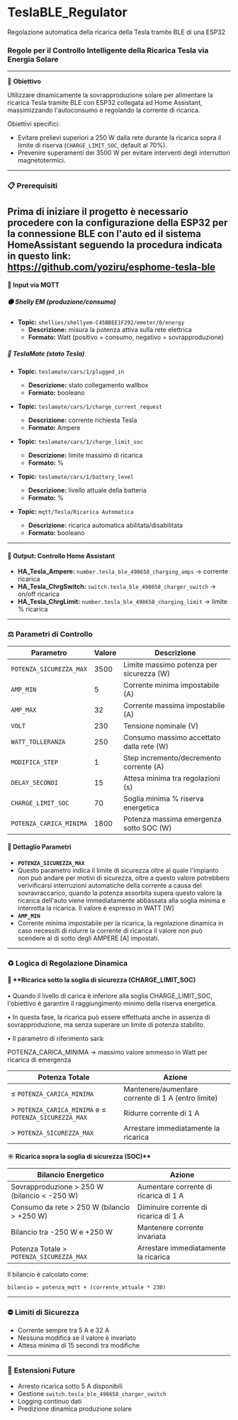 # TeslaBLE_Regulator
Regolazione automatica della ricarica della Tesla tramite BLE di una ESP32

### Regole per il Controllo Intelligente della Ricarica Tesla via Energia Solare

---

🌟 **Obiettivo**

Utilizzare dinamicamente la sovrapproduzione solare per alimentare la ricarica Tesla tramite BLE con ESP32 collegata ad Home Assistant, massimizzando l'autoconsumo e regolando la corrente di ricarica.

Obiettivi specifici:

- Evitare prelievi superiori a 250 W dalla rete durante la ricarica sopra il limite di riserva (`CHARGE_LIMIT_SOC`, default al 70%).
- Prevenire superamenti dei 3500 W per evitare interventi degli interruttori magnetotermici.

---
### 📋 **Prerequisiti**
Prima di iniziare il progetto è necessario procedere con la configurazione della ESP32 per la connessione BLE con l'auto ed il sistema HomeAssistant seguendo la procedura indicata in questo link: https://github.com/yoziru/esphome-tesla-ble
---
#### 🛁 **Input via MQTT**

##### 🟠 **Shelly EM (produzione/consumo)**

- **Topic:** `shellies/shellyem-C45BBEE1F292/emeter/0/energy`
  - **Descrizione:** misura la potenza attiva sulla rete elettrica
  - **Formato:** Watt (positivo = consumo, negativo = sovrapproduzione)

##### 🗾 **TeslaMate (stato Tesla)**

- **Topic:** `teslamate/cars/1/plugged_in`
  - **Descrizione:** stato collegamento wallbox
  - **Formato:** booleano

- **Topic:** `teslamate/cars/1/charge_current_request`
  - **Descrizione:** corrente richiesta Tesla
  - **Formato:** Ampere

- **Topic:** `teslamate/cars/1/charge_limit_soc`
  - **Descrizione:** limite massimo di ricarica
  - **Formato:** %

- **Topic:** `teslamate/cars/1/battery_level`
  - **Descrizione:** livello attuale della batteria
  - **Formato:** %

- **Topic:** `mqtt/Tesla/Ricarica Automatica`
  - **Descrizione:** ricarica automatica abilitata/disabilitata
  - **Formato:** booleano

---

#### 🔋 **Output: Controllo Home Assistant**

- **HA\_Tesla\_Ampere:** `number.tesla_ble_498658_charging_amps` → corrente ricarica
- **HA\_Tesla\_ChrgSwitch:** `switch.tesla_ble_498658_charger_switch` → on/off ricarica
- **HA\_Tesla\_ChrgLimit:** `number.tesla_ble_498658_charging_limit` → limite % ricarica

---

### ⚖️ **Parametri di Controllo**

| Parametro               | Valore | Descrizione                              |
| ----------------------- | ------ | ---------------------------------------- |
| `POTENZA_SICUREZZA_MAX` | 3500   | Limite massimo potenza per sicurezza (W) |
| `AMP_MIN`               | 5      | Corrente minima impostabile (A)          |
| `AMP_MAX`               | 32     | Corrente massima impostabile (A)         |
| `VOLT`                  | 230    | Tensione nominale (V)                    |
| `WATT_TOLLERANZA`       | 250    | Consumo massimo accettato dalla rete (W) |
| `MODIFICA_STEP`         | 1      | Step incremento/decremento corrente (A)  |
| `DELAY_SECONDI`         | 15     | Attesa minima tra regolazioni (s)        |
| `CHARGE_LIMIT_SOC`      | 70     | Soglia minima % riserva energetica       |
| `POTENZA_CARICA_MINIMA` | 1800   | Potenza massima emergenza sotto SOC (W)  |

#### 📌 Dettaglio Parametri
- **`POTENZA_SICUREZZA_MAX`**
- Questo parametro indica il limite di sicurezza oltre al quale l'impianto non può andare per motivi di sicurezza, oltre a questo valore potrebbero verivificarsi interruzioni automatiche della corrente a causa del sovravraccarico, quando la potenza assorbita supera questo valore la ricarica dell'auto viene immediatamente abbassata alla soglia minima e interrotta la ricarica. Il valore è espresso in WATT [W]
- **`AMP_MIN`**
- Corrente minima impostabile per la ricarica, la regolazione dinamica in caso necessiti di ridurre la corrente di ricarica il valore non può scendere al di sotto degli AMPERE [A] impostati.
---

### ♻️ **Logica di Regolazione Dinamica**

#### 🔻 \*\*Ricarica sotto la soglia di sicurezza (CHARGE\_LIMIT\_SOC)

• Quando il livello di carica è inferiore alla soglia CHARGE\_LIMIT\_SOC, l'obiettivo è garantire il raggiungimento minimo della riserva energetica.&#x20;

• In questa fase, la ricarica può essere effettuata anche in assenza di sovrapproduzione, ma senza superare un limite di potenza stabilito.&#x20;

• Il parametro di riferimento sarà:&#x20;

POTENZA\_CARICA\_MINIMA → massimo valore ammesso in Watt per ricarica di emergenza

| **Potenza Totale**                                    | **Azione**                                         |
| ----------------------------------------------------- | -------------------------------------------------- |
| ≤ `POTENZA_CARICA_MINIMA`                             | Mantenere/aumentare corrente di 1 A (entro limite) |
| > `POTENZA_CARICA_MINIMA` e ≤ `POTENZA_SICUREZZA_MAX` | Ridurre corrente di 1 A                            |
| > `POTENZA_SICUREZZA_MAX`                             | Arrestare immediatamente la ricarica               |

#### ☀️ Ricarica sopra la soglia di sicurezza (SOC)\*\*



| **Bilancio Energetico**                      | **Azione**                            |
| -------------------------------------------- | ------------------------------------- |
| Sovrapproduzione > 250 W (bilancio < -250 W) | Aumentare corrente di ricarica di 1 A |
| Consumo da rete > 250 W (bilancio > +250 W)  | Diminuire corrente di ricarica di 1 A |
| Bilancio tra -250 W e +250 W                 | Mantenere corrente invariata          |
| Potenza Totale > `POTENZA_SICUREZZA_MAX`     | Arrestare immediatamente la ricarica  |

Il bilancio è calcolato come:

```
bilancio = potenza_mqtt + (corrente_attuale * 230)
```

---

### ⛔️ **Limiti di Sicurezza**

- Corrente sempre tra 5 A e 32 A
- Nessuna modifica se il valore è invariato
- Attesa minima di 15 secondi tra modifiche

---

### 🧠 **Estensioni Future**

- Arresto ricarica sotto 5 A disponibili
- Gestione `switch.tesla_ble_498658_charger_switch`
- Logging continuo dati
- Predizione dinamica produzione solare

